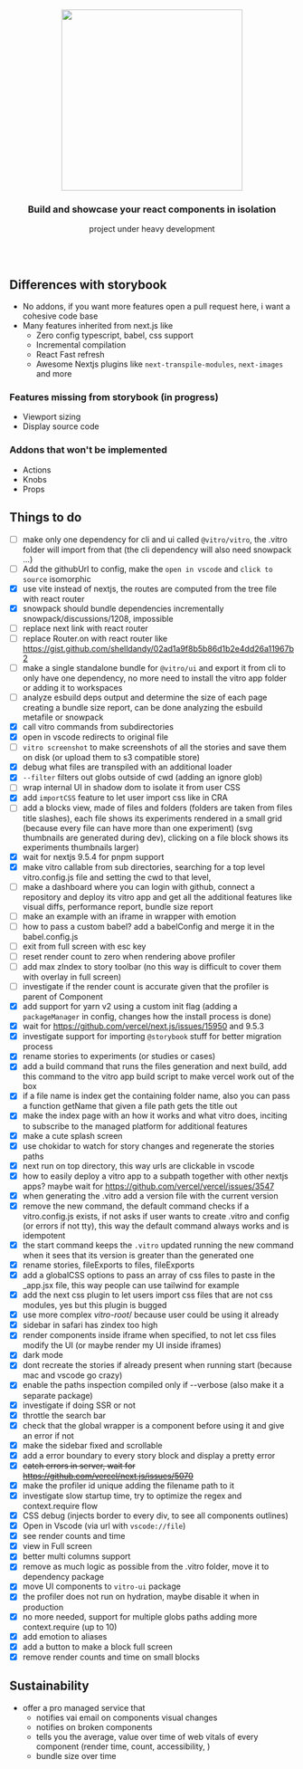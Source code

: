 <div align='center'>
    <br/>
    <br/>
    <img src='https://repository-images.githubusercontent.com/277593641/defb3700-c9c4-11ea-81e7-e0118949a8b5' width='320px'>
    <br/>
    <h3>Build and showcase your react components in isolation</h3>
    <p>project under heavy development</p>
    <br/>
    <br/>
</div>

## Differences with storybook

-   No addons, if you want more features open a pull request here, i want a cohesive code base
-   Many features inherited from next.js like
    -   Zero config typescript, babel, css support
    -   Incremental compilation
    -   React Fast refresh
    -   Awesome Nextjs plugins like `next-transpile-modules`, `next-images` and more

### Features missing from storybook (in progress)

-   Viewport sizing
-   Display source code

### Addons that won't be implemented

-   Actions
-   Knobs
-   Props

## Things to do

-   [ ] make only one dependency for cli and ui called `@vitro/vitro`, the .vitro folder will import from that (the cli dependency will also need snowpack ...)
-   [ ] Add the githubUrl to config, make the `open in vscode` and `click to source` isomorphic
-   [x] use vite instead of nextjs, the routes are computed from the tree file with react router
-   [x] snowpack should bundle dependencies incrementally snowpack/discussions/1208, impossible
-   [ ] replace next link with react router
-   [ ] replace Router.on with react router like https://gist.github.com/shelldandy/02ad1a9f8b5b86d1b2e4dd26a11967b2
-   [ ] make a single standalone bundle for `@vitro/ui` and export it from cli to only have one dependency, no more need to install the vitro app folder or adding it to workspaces
-   [ ] analyze esbuild deps output and determine the size of each page creating a bundle size report, can be done analyzing the esbuild metafile or snowpack 
-   [x] call vitro commands from subdirectories
-   [x] open in vscode redirects to original file
-   [ ] `vitro screenshot` to make screenshots of all the stories and save them on disk (or upload them to s3 compatible store)
-   [x] debug what files are transpiled with an additional loader
-   [x] `--filter` filters out globs outside of cwd (adding an ignore glob)
-   [ ] wrap internal UI in shadow dom to isolate it from user CSS
-   [x] add `importCSS` feature to let user import css like in CRA
-   [ ] add a blocks view, made of files and folders (folders are taken from files title slashes), each file shows its experiments rendered in a small grid (because every file can have more than one experiment) (svg thumbnails are generated during dev), clicking on a file block shows its experiments thumbnails larger)
-   [x] wait for nextjs 9.5.4 for pnpm support
-   [x] make vitro callable from sub directories, searching for a top level vitro.config.js file and setting the cwd to that level,
-   [ ] make a dashboard where you can login with github, connect a repository and deploy its vitro app and get all the additional features like visual diffs, performance report, bundle size report
-   [ ] make an example with an iframe in wrapper with emotion
-   [ ] how to pass a custom babel? add a babelConfig and merge it in the babel.config.js
-   [ ] exit from full screen with esc key
-   [ ] reset render count to zero when rendering above profiler
-   [ ] add max zIndex to story toolbar (no this way is difficult to cover them with overlay in full screen)
-   [ ] investigate if the render count is accurate given that the profiler is parent of Component
-   [x] add support for yarn v2 using a custom init flag (adding a `packageManager` in config, changes how the install process is done)
-   [x] wait for https://github.com/vercel/next.js/issues/15950 and 9.5.3
-   [x] investigate support for importing `@storybook` stuff for better migration process
-   [x] rename stories to experiments (or studies or cases)
-   [x] add a build command that runs the files generation and next build, add this command to the vitro app build script to make vercel work out of the box
-   [x] if a file name is index get the containing folder name, also you can pass a function getName that given a file path gets the title out
-   [x] make the index page with an how it works and what vitro does, inciting to subscribe to the managed platform for additional features
-   [x] make a cute splash screen
-   [x] use chokidar to watch for story changes and regenerate the stories paths
-   [x] next run on top directory, this way urls are clickable in vscode
-   [x] how to easily deploy a vitro app to a subpath together with other nextjs apps? maybe wait for https://github.com/vercel/vercel/issues/3547
-   [x] when generating the .vitro add a version file with the current version
-   [x] remove the new command, the default command checks if a vitro.config.js exists, if not asks if user wants to create .vitro and config (or errors if not tty), this way the default command always works and is idempotent
-   [x] the start command keeps the `.vitro` updated running the new command when it sees that its version is greater than the generated one
-   [x] rename stories, fileExports to files, fileExports
-   [x] add a globalCSS options to pass an array of css files to paste in the \_app.jsx file, this way people can use tailwind for example
-   [x] add the next css plugin to let users import css files that are not css modules, yes but this plugin is bugged
-   [x] use more complex _vitro-root_/ because user could be using it already
-   [x] sidebar in safari has zindex too high
-   [x] render components inside iframe when specified, to not let css files modify the UI (or maybe render my UI inside iframes)
-   [x] dark mode
-   [x] dont recreate the stories if already present when running start (because mac and vscode go crazy)
-   [x] enable the paths inspection compiled only if --verbose (also make it a separate package)
-   [x] investigate if doing SSR or not
-   [x] throttle the search bar
-   [x] check that the global wrapper is a component before using it and give an error if not
-   [x] make the sidebar fixed and scrollable
-   [x] add a error boundary to every story block and display a pretty error
-   [x] ~~catch errors in server, wait for https://github.com/vercel/next.js/issues/5070~~
-   [x] make the profiler id unique adding the filename path to it
-   [x] investigate slow startup time, try to optimize the regex and context.require flow
-   [x] CSS debug (injects border to every div, to see all components outlines)
-   [x] Open in Vscode (via url with `vscode://file`)
-   [x] see render counts and time
-   [x] view in Full screen
-   [x] better multi columns support
-   [x] remove as much logic as possible from the .vitro folder, move it to dependency package
-   [x] move UI components to `vitro-ui` package
-   [x] the profiler does not run on hydration, maybe disable it when in production
-   [x] no more needed, support for multiple globs paths adding more context.require (up to 10)
-   [x] add emotion to aliases
-   [x] add a button to make a block full screen
-   [x] remove render counts and time on small blocks

## Sustainability

-   offer a pro managed service that
    -   notifies vai email on components visual changes
    -   notifies on broken components
    -   tells you the average, value over time of web vitals of every component (render time, count, accessibility, )
    -   bundle size over time
